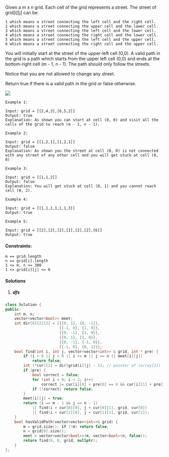 Given a m x n grid. Each cell of the grid represents a street. The street of grid[i][j] can be:

    1 which means a street connecting the left cell and the right cell.
    2 which means a street connecting the upper cell and the lower cell.
    3 which means a street connecting the left cell and the lower cell.
    4 which means a street connecting the right cell and the lower cell.
    5 which means a street connecting the left cell and the upper cell.
    6 which means a street connecting the right cell and the upper cell.

You will initially start at the street of the upper-left cell (0,0). A valid path in the grid is a path which starts from the upper left cell (0,0) and ends at the bottom-right cell (m - 1, n - 1). The path should only follow the streets.

Notice that you are not allowed to change any street.

Return true if there is a valid path in the grid or false otherwise.

 
![](https://assets.leetcode.com/uploads/2020/03/05/main.png)

```
Example 1:

Input: grid = [[2,4,3],[6,5,2]]
Output: true
Explanation: As shown you can start at cell (0, 0) and visit all the cells of the grid to reach (m - 1, n - 1).

Example 2:

Input: grid = [[1,2,1],[1,2,1]]
Output: false
Explanation: As shown you the street at cell (0, 0) is not connected with any street of any other cell and you will get stuck at cell (0, 0)

Example 3:

Input: grid = [[1,1,2]]
Output: false
Explanation: You will get stuck at cell (0, 1) and you cannot reach cell (0, 2).

Example 4:

Input: grid = [[1,1,1,1,1,1,3]]
Output: true

Example 5:

Input: grid = [[2],[2],[2],[2],[2],[2],[6]]
Output: true
```

 

#### Constraints:
    m == grid.length
    n == grid[i].length
    1 <= m, n <= 300
    1 <= grid[i][j] <= 6


#### Solutions

1. ##### dfs

```c++
class Solution {
public:
    int m, n;
    vector<vector<bool>> meet;
    int dir[6][2][2] = {{{0, 1}, {0, -1}}, 
                        {{-1, 0}, {1, 0}}, 
                        {{0, -1}, {1, 0}},
                        {{0, 1}, {1, 0}},
                        {{0, -1}, {-1, 0}},
                        {{-1, 0}, {0, 1}}};
    bool find(int i, int j, vector<vector<int>> & grid, int * pre) {
        if (i < 0 || j < 0 || i >= m || j >= n || meet[i][j])
            return false;
        int (*cur)[2] = dir[grid[i][j] - 1]; // pointer of (array[2])
        if (pre) {
            bool correct = false;
            for (int i = 0; i < 2; i++)
                correct |= cur[i][0] + pre[0] == 0 && cur[i][1] + pre[1] == 0;
            if (!correct) return false;
        }
        meet[i][j] = true;
        return (i == m - 1 && j == n - 1) 
            || find(i + cur[0][0], j + cur[0][1], grid, cur[0]) 
            || find(i + cur[1][0], j + cur[1][1], grid, cur[1]);
    }
    bool hasValidPath(vector<vector<int>>& grid) {
        m = grid.size(); if (!m) return false;
        n = grid[0].size();
        meet = vector<vector<bool>>(m, vector<bool>(n, false));
        return find(0, 0, grid, nullptr);
    }
};
```